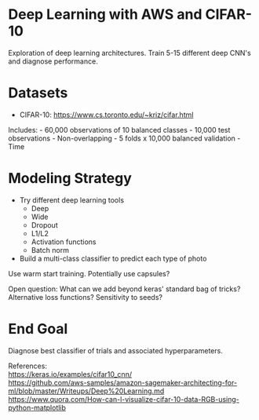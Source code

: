 # Deep Learning with AWS and CIFAR-10
Exploration of deep learning architectures. Train 5-15 different deep CNN's and diagnose performance. 

# Datasets
- CIFAR-10:
https://www.cs.toronto.edu/~kriz/cifar.html

Includes:
    - 60,000 observations of 10 balanced classes
    - 10,000 test observations
    - Non-overlapping
    - 5 folds x 10,000 balanced validation
    - Time 

# Modeling Strategy

- Try different deep learning tools
    - Deep 
    - Wide
    - Dropout
    - L1/L2
    - Activation functions
    - Batch norm
- Build a multi-class classifier to predict each type of photo

Use warm start training.
Potentially use capsules?

Open question: What can we add beyond keras' standard bag of tricks?
Alternative loss functions? 
Sensitivity to seeds?

# End Goal
Diagnose best classifier of trials and associated hyperparameters.

References:
<br>https://keras.io/examples/cifar10_cnn/
<br>https://github.com/aws-samples/amazon-sagemaker-architecting-for-ml/blob/master/Writeups/Deep%20Learning.md
<br>https://www.quora.com/How-can-l-visualize-cifar-10-data-RGB-using-python-matplotlib
